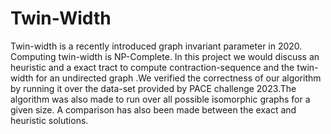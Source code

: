 # Twin-Width
Twin-width is a recently introduced graph invariant parameter in 2020. Computing twin-width is NP-Complete. In this project we would discuss an heuristic and a exact tract to compute contraction-sequence and the twin-width for an undirected graph .We verified the correctness of our algorithm by running it over the data-set provided by PACE challenge 2023.The algorithm was also made to run over all possible isomorphic graphs for a given size. A  comparison has also been made between the exact and heuristic solutions.
